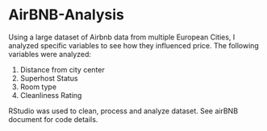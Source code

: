 # AirBNB-Analysis
Using a large dataset of Airbnb data from multiple European Cities, I analyzed specific variables to see how they influenced price.
The following variables were analyzed:
1. Distance from city center
 2. Superhost Status
3. Room type
4. Cleanliness Rating

RStudio was used to clean, process and analyze dataset. See airBNB document for code details.
